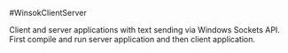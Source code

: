 #WinsokClientServer

Client and server applications with text sending via Windows Sockets API.
First compile and run server application and then client application. 